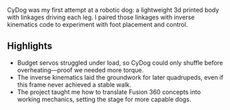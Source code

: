 CyDog was my first attempt at a robotic dog: a lightweight 3d printed body with linkages driving each leg. I paired those linkages with inverse kinematics code to experiment with foot placement and control.

## Highlights

- Budget servos struggled under load, so CyDog could only shuffle before overheating—proof we needed more torque.
- The inverse kinematics laid the groundwork for later quadrupeds, even if this frame never achieved a stable walk.
- The project taught me how to translate Fusion 360 concepts into working mechanics, setting the stage for more capable dogs.
